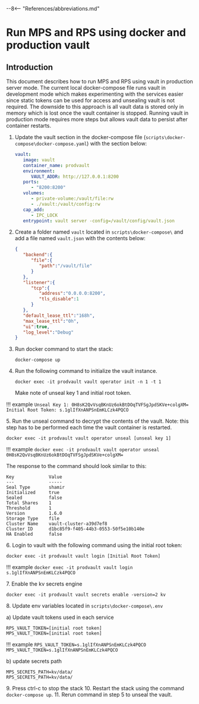 --8<-- "References/abbreviations.md"
# Run MPS and RPS using docker and production vault
## Introduction
This document describes how to run MPS and RPS using vault in production server mode. The current local docker-compose file runs vault in development mode which makes experimenting with the services easier since static tokens can be used for access and unsealing vault is not required. The downside to this approach is all vault data is stored only in memory which is lost once the vault container is stopped. Running vault in production mode requires more steps but allows vault data to persist after container restarts.


1. Update the vault section in the docker-compose file (`scripts\docker-compose\docker-compose.yaml`) with the section below: 
   ``` yaml
   vault:
      image: vault
      container_name: prodvault
      environment:
         VAULT_ADDR: http://127.0.0.1:8200
      ports:
         - "8200:8200"
      volumes:
         - private-volume:/vault/file:rw
         - ./vault:/vault/config:rw
      cap_add:
         - IPC_LOCK
      entrypoint: vault server -config=/vault/config/vault.json
   ```

2. Create a folder named `vault` located in `scripts\docker-compose\` and add a file named `vault.json` with the contents below:
   ``` json
   {
      "backend":{
         "file":{
            "path":"/vault/file"
         }
      },
      "listener":{
         "tcp":{
            "address":"0.0.0.0:8200",
            "tls_disable":1
         }
      },
      "default_lease_ttl":"168h",
      "max_lease_ttl":"0h",
      "ui":true,
      "log_level":"Debug"
   }
   ```

3. Run docker command to start the stack:
   ```
   docker-compose up
   ```

4. Run the following command to initialize the vault instance.

   ```
   docker exec -it prodvault vault operator init -n 1 -t 1
   ```
   Make note of unseal key 1 and initial root token. 

!!! example
      ```
      Unseal Key 1: 0H8sK2QvVsqBKnUz6okBtDOqTVFSgJpdSKVe+colgXM=
      Initial Root Token: s.1glIfXnANPSnEmKLCzk4PQCO
      ```


5\. Run the unseal command to decrypt the contents of the vault. Note: this step has to be performed each time the vault container is restarted.

   ```
   docker exec -it prodvault vault operator unseal [unseal key 1]
   ```

!!! example
      ```
      docker exec -it prodvault vault operator unseal 0H8sK2QvVsqBKnUz6okBtDOqTVFSgJpdSKVe+colgXM=
      ```
    
The response to the command should look similar to this:

```    
Key             Value
---             -----
Seal Type       shamir
Initialized     true
Sealed          false
Total Shares    1
Threshold       1
Version         1.6.0
Storage Type    file
Cluster Name    vault-cluster-a39d7ef8
Cluster ID      d1bc85f9-f405-44b3-0553-50f5e10b140e
HA Enabled      false
```
   
6\. Login to vault with the following command using the initial root token:   

```
docker exec -it prodvault vault login [Initial Root Token]
```
!!! example
    ```
    docker exec -it prodvault vault login s.1glIfXnANPSnEmKLCzk4PQCO
    ```
    
7\. Enable the kv secrets engine   
```
docker exec -it prodvault vault secrets enable -version=2 kv
```
    
8\. Update env variables located in `scripts\docker-compose\.env`

a) Update vault tokens used in each service

```
RPS_VAULT_TOKEN=[initial root token]
MPS_VAULT_TOKEN=[initial root token]
```
!!! example
      ```
      RPS_VAULT_TOKEN=s.1glIfXnANPSnEmKLCzk4PQCO
      MPS_VAULT_TOKEN=s.1glIfXnANPSnEmKLCzk4PQCO
      ```

b) update secrets path
```
MPS_SECRETS_PATH=kv/data/
RPS_SECRETS_PATH=kv/data/
``` 

9\. Press ctrl-c to stop the stack
10\. Restart the stack using the command `docker-compose up`.
11\. Rerun command in step 5 to unseal the vault.
 

